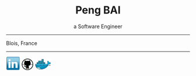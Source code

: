 <center> <h1>Peng BAI</h1> </center>

<center>a Software Engineer</center>

----
Blois, France

----


[![Linkedin](./img/linkedin.PNG)](https://www.linkedin.com/in/baipeng)
[![Github](./img/github.PNG)](https://github.com/PengBAI)
[![Dockerhub](./img/docker.PNG)](https://hub.docker.com/u/pengbai/)
